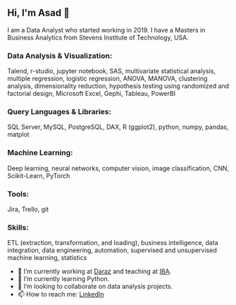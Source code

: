 ## Hi, I'm Asad 👋

I am a Data Analyst who started working in 2019. I have a Masters in Business Analytics from Stevens Institute of Technology, USA.


### Data Analysis & Visualization: 
Talend, r-studio, jupyter notebook, SAS, multivariate statistical analysis, multiple regression, logistic regression, ANOVA, MANOVA, clustering analysis, dimensionality reduction, hypothesis testing using randomized and factorial design, Microsoft Excel, Gephi, Tableau, PowerBI


### Query Languages & Libraries: 
SQL Server, MySQL, PostgreSQL, DAX, R (ggplot2), python, numpy, pandas, matplot


### Machine Learning: 
Deep learning, neural networks, computer vision, image classification, CNN, Scikit-Learn, PyTorch


### Tools: 
Jira, Trello, git


### Skills: 
ETL (extraction, transformation, and loading), business intelligence, data integration, data engineering, automation,
supervised and unsupervised machine learning, statistics




- 🔭 I’m currently working at [Daraz](https://www.daraz.pk/) and teaching at [IBA](https://www.iba.edu.pk/).
- 🌱 I’m currently learning Python.
- 👯 I’m looking to collaborate on data analysis projects.
- 📫 How to reach me: [LinkedIn](https://www.linkedin.com/in/asad-sajid/)

